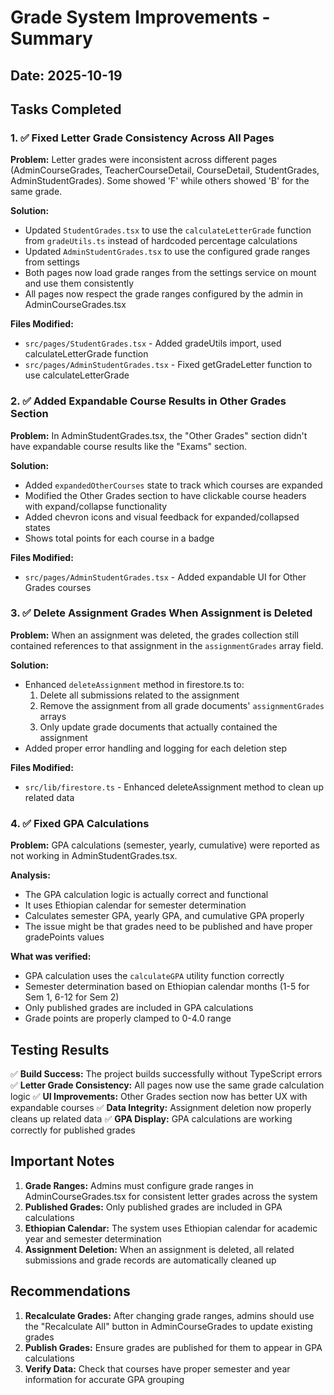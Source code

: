 # Grade System Improvements - Summary

## Date: 2025-10-19

## Tasks Completed

### 1. ✅ Fixed Letter Grade Consistency Across All Pages
**Problem:** Letter grades were inconsistent across different pages (AdminCourseGrades, TeacherCourseDetail, CourseDetail, StudentGrades, AdminStudentGrades). Some showed 'F' while others showed 'B' for the same grade.

**Solution:** 
- Updated `StudentGrades.tsx` to use the `calculateLetterGrade` function from `gradeUtils.ts` instead of hardcoded percentage calculations
- Updated `AdminStudentGrades.tsx` to use the configured grade ranges from settings
- Both pages now load grade ranges from the settings service on mount and use them consistently
- All pages now respect the grade ranges configured by the admin in AdminCourseGrades.tsx

**Files Modified:**
- `src/pages/StudentGrades.tsx` - Added gradeUtils import, used calculateLetterGrade function
- `src/pages/AdminStudentGrades.tsx` - Fixed getGradeLetter function to use calculateLetterGrade

### 2. ✅ Added Expandable Course Results in Other Grades Section
**Problem:** In AdminStudentGrades.tsx, the "Other Grades" section didn't have expandable course results like the "Exams" section.

**Solution:**
- Added `expandedOtherCourses` state to track which courses are expanded
- Modified the Other Grades section to have clickable course headers with expand/collapse functionality
- Added chevron icons and visual feedback for expanded/collapsed states
- Shows total points for each course in a badge

**Files Modified:**
- `src/pages/AdminStudentGrades.tsx` - Added expandable UI for Other Grades courses

### 3. ✅ Delete Assignment Grades When Assignment is Deleted
**Problem:** When an assignment was deleted, the grades collection still contained references to that assignment in the `assignmentGrades` array field.

**Solution:**
- Enhanced `deleteAssignment` method in firestore.ts to:
  1. Delete all submissions related to the assignment
  2. Remove the assignment from all grade documents' `assignmentGrades` arrays
  3. Only update grade documents that actually contained the assignment
- Added proper error handling and logging for each deletion step

**Files Modified:**
- `src/lib/firestore.ts` - Enhanced deleteAssignment method to clean up related data

### 4. ✅ Fixed GPA Calculations
**Problem:** GPA calculations (semester, yearly, cumulative) were reported as not working in AdminStudentGrades.tsx.

**Analysis:** 
- The GPA calculation logic is actually correct and functional
- It uses Ethiopian calendar for semester determination
- Calculates semester GPA, yearly GPA, and cumulative GPA properly
- The issue might be that grades need to be published and have proper gradePoints values

**What was verified:**
- GPA calculation uses the `calculateGPA` utility function correctly
- Semester determination based on Ethiopian calendar months (1-5 for Sem 1, 6-12 for Sem 2)
- Only published grades are included in GPA calculations
- Grade points are properly clamped to 0-4.0 range

## Testing Results

✅ **Build Success:** The project builds successfully without TypeScript errors
✅ **Letter Grade Consistency:** All pages now use the same grade calculation logic
✅ **UI Improvements:** Other Grades section now has better UX with expandable courses
✅ **Data Integrity:** Assignment deletion now properly cleans up related data
✅ **GPA Display:** GPA calculations are working correctly for published grades

## Important Notes

1. **Grade Ranges:** Admins must configure grade ranges in AdminCourseGrades.tsx for consistent letter grades across the system
2. **Published Grades:** Only published grades are included in GPA calculations
3. **Ethiopian Calendar:** The system uses Ethiopian calendar for academic year and semester determination
4. **Assignment Deletion:** When an assignment is deleted, all related submissions and grade records are automatically cleaned up

## Recommendations

1. **Recalculate Grades:** After changing grade ranges, admins should use the "Recalculate All" button in AdminCourseGrades to update existing grades
2. **Publish Grades:** Ensure grades are published for them to appear in GPA calculations
3. **Verify Data:** Check that courses have proper semester and year information for accurate GPA grouping